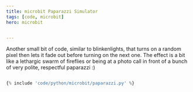```yaml
---
title: microbit Paparazzi Simulator
tags: [code, microbit]
hero: microbit


---
```


Another small bit of code, similar to blinkenlights, that turns on a random pixel then lets it fade out before turning on the next one. The effect is a bit like a lethargic swarm of fireflies or being at a photo call in front of a bunch of very polite, respectful paparazzi :)

```python

{% include 'code/python/microbit/paparazzi.py' %}

```
